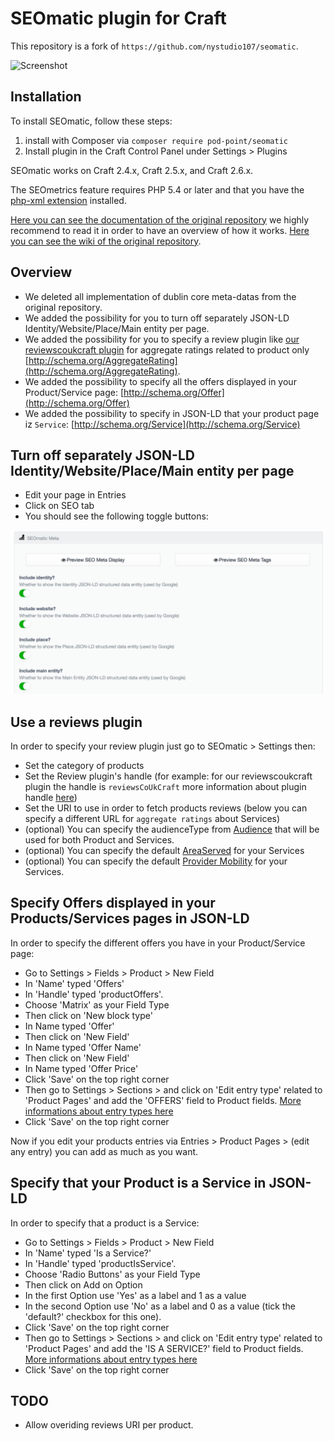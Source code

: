 # SEOmatic plugin for Craft

This repository is a fork of `https://github.com/nystudio107/seomatic`.

![Screenshot](resources/screenshots/seomatic01.png)

## Installation

To install SEOmatic, follow these steps:

1. install with Composer via `composer require pod-point/seomatic`
2. Install plugin in the Craft Control Panel under Settings > Plugins

SEOmatic works on Craft 2.4.x, Craft 2.5.x, and Craft 2.6.x.

The SEOmetrics feature requires PHP 5.4 or later and that you have the [php-xml extension](http://osticket.com/forum/discussion/8702/php-fatal-error-call-to-undefined-function-utf8-encode-error-message) installed.

[Here you can see the documentation of the original repository](https://github.com/nystudio107/seomatic) we highly recommend to read it in order to have an overview of how it works.
[Here you can see the wiki of the original repository](https://github.com/nystudio107/seomatic/wiki).

## Overview

- We deleted all implementation of dublin core meta-datas from the original repository.
- We added the possibility for you to turn off separately JSON-LD Identity/Website/Place/Main entity per page.
- We added the possibility for you to specify a review plugin like [our reviewscoukcraft plugin](https://github.com/Pod-Point/reviewscoukcraft) for aggregate ratings related to product only [http://schema.org/AggregateRating](http://schema.org/AggregateRating).
- We added the possibility to specify all the offers displayed in your Product/Service page: [http://schema.org/Offer](http://schema.org/Offer)
- We added the possibility to specify in JSON-LD that your product page iz `Service`: [http://schema.org/Service](http://schema.org/Service)

## Turn off separately JSON-LD Identity/Website/Place/Main entity per page

- Edit your page in Entries
- Click on SEO tab
- You should see the following toggle buttons:

![Screenshot](resources/screenshots/turn-off-identity-website-place-main-entity.png)

## Use a reviews plugin

In order to specify your review plugin just go to SEOmatic > Settings then:
- Set the category of products
- Set the Review plugin's handle (for example: for our reviewscoukcraft plugin the handle is `reviewsCoUkCraft` more information about plugin handle [here](https://craftcms.com/docs/plugins/setting-things-up#pick-a-name-and-handle))
- Set the URI to use in order to fetch products reviews (below you can specify a different URL for `aggregate ratings` about Services)
- (optional) You can specify the audienceType from [Audience](http://schema.org/Audience) that will be used for both Product and Services.
- (optional) You can specify the default [AreaServed](http://schema.org/areaServed) for your Services
- (optional) You can specify the default [Provider Mobility](http://schema.org/providerMobility) for your Services.

## Specify Offers displayed in your Products/Services pages in JSON-LD

In order to specify the different offers you have in your Product/Service page:
- Go to Settings > Fields > Product > New Field
- In 'Name' typed 'Offers'
- In 'Handle' typed 'productOffers'.
- Choose 'Matrix' as your Field Type
- Then click on 'New block type'
- In Name typed 'Offer'
- Then click on 'New Field'
- In Name typed 'Offer Name'
- Then click on 'New Field'
- In Name typed 'Offer Price'
- Click 'Save' on the top right corner
- Then go to Settings > Sections > and click on 'Edit entry type' related to 'Product Pages' and add the 'OFFERS' field to Product fields. [More informations about entry types here](https://craftcms.com/features/entry-types)
- Click 'Save' on the top right corner

Now if you edit your products entries via Entries > Product Pages > (edit any entry) you can add as much as you want.

## Specify that your Product is a Service in JSON-LD

In order to specify that a product is a Service:
- Go to Settings > Fields > Product > New Field
- In 'Name' typed 'Is a Service?'
- In 'Handle' typed 'productIsService'.
- Choose 'Radio Buttons' as your Field Type
- Then click on Add on Option
- In the first Option use 'Yes' as a label and 1 as a value
- In the second Option use 'No' as a label and 0 as a value (tick the 'default?' checkbox for this one).
- Click 'Save' on the top right corner
- Then go to Settings > Sections > and click on 'Edit entry type' related to 'Product Pages' and add the 'IS A SERVICE?' field to Product fields. [More informations about entry types here](https://craftcms.com/features/entry-types)
- Click 'Save' on the top right corner

## TODO
- Allow overiding reviews URI per product.
